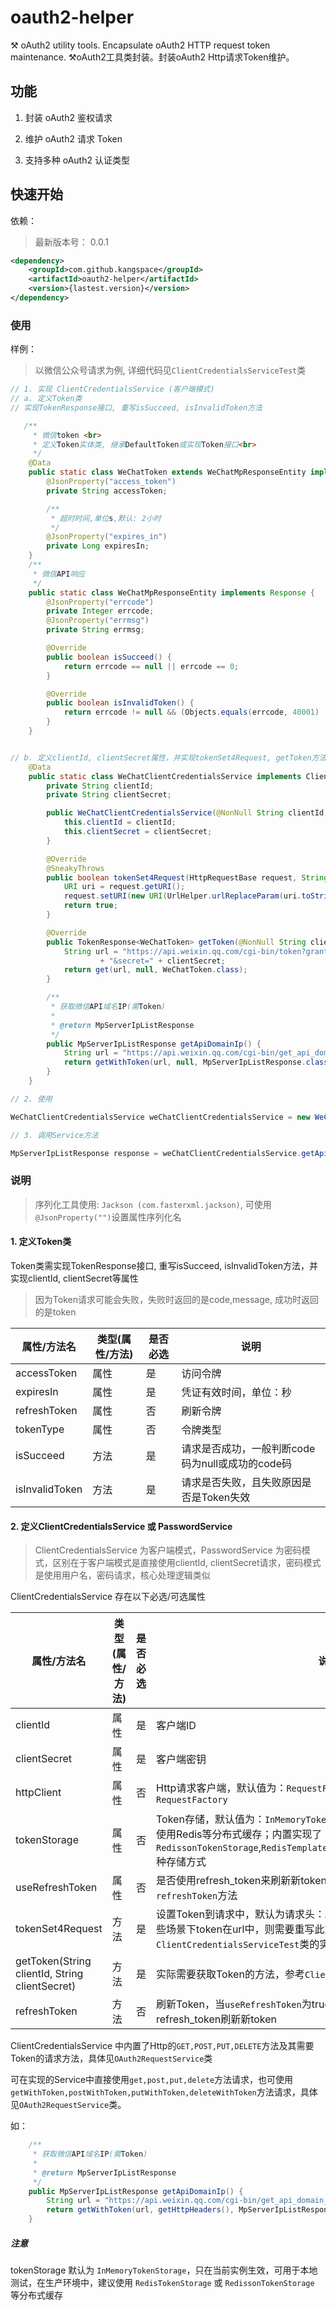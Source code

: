 # oauth2-helper

⚒️ oAuth2 utility tools. Encapsulate oAuth2 HTTP request token maintenance. ⚒️oAuth2工具类封装。封装oAuth2 Http请求Token维护。

## 功能

1. 封装 oAuth2 鉴权请求

2. 维护 oAuth2 请求 Token

3. 支持多种 oAuth2 认证类型

## 快速开始

依赖：

> 最新版本号： 0.0.1

```xml
<dependency>
    <groupId>com.github.kangspace</groupId>
    <artifactId>oauth2-helper</artifactId>
    <version>{lastest.version}</version>
</dependency>
```

### 使用

样例：

> 以微信公众号请求为例, 详细代码见`ClientCredentialsServiceTest`类

```java
// 1. 实现 ClientCredentialsService (客户端模式)
// a. 定义Token类
// 实现TokenResponse接口, 重写isSucceed, isInvalidToken方法

   /**
     * 微信token <br>
     * 定义Token实体类, 继承DefaultToken或实现Token接口<br>
     */
    @Data
    public static class WeChatToken extends WeChatMpResponseEntity implements TokenResponse<WeChatToken> {
        @JsonProperty("access_token")
        private String accessToken;

        /**
         * 超时时间,单位s,默认: 2小时
         */
        @JsonProperty("expires_in")
        private Long expiresIn;
    }
    /**
     * 微信API响应
     */
    public static class WeChatMpResponseEntity implements Response {
        @JsonProperty("errcode")
        private Integer errcode;
        @JsonProperty("errmsg")
        private String errmsg;

        @Override
        public boolean isSucceed() {
            return errcode == null || errcode == 0;
        }

        @Override
        public boolean isInvalidToken() {
            return errcode != null && (Objects.equals(errcode, 40001) || Objects.equals(errcode, 41001) || Objects.equals(errcode, 40014) || Objects.equals(errcode, 42001));
        }
    }


// b. 定义clientId, clientSecret属性，并实现tokenSet4Request, getToken方法
    @Data
    public static class WeChatClientCredentialsService implements ClientCredentialsService<WeChatToken> {
        private String clientId;
        private String clientSecret;

        public WeChatClientCredentialsService(@NonNull String clientId, @NonNull String clientSecret) {
            this.clientId = clientId;
            this.clientSecret = clientSecret;
        }

        @Override
        @SneakyThrows
        public boolean tokenSet4Request(HttpRequestBase request, String token) {
            URI uri = request.getURI();
            request.setURI(new URI(UrlHelper.urlReplaceParam(uri.toString(), "access_token", token)));
            return true;
        }

        @Override
        public TokenResponse<WeChatToken> getToken(@NonNull String clientId, @NonNull String clientSecret) {
            String url = "https://api.weixin.qq.com/cgi-bin/token?grant_type=client_credential&appid=" + clientId
                    + "&secret=" + clientSecret;
            return get(url, null, WeChatToken.class);
        }

        /**
         * 获取微信API域名IP(需Token)
         *
         * @return MpServerIpListResponse
         */
        public MpServerIpListResponse getApiDomainIp() {
            String url = "https://api.weixin.qq.com/cgi-bin/get_api_domain_ip";
            return getWithToken(url, null, MpServerIpListResponse.class);
        }
    }

// 2. 使用

WeChatClientCredentialsService weChatClientCredentialsService = new WeChatClientCredentialsService(clientId, clientSecret);

// 3. 调用Service方法

MpServerIpListResponse response = weChatClientCredentialsService.getApiDomainIp();

```

### 说明

> 序列化工具使用: `Jackson (com.fasterxml.jackson)`, 可使用`@JsonProperty("")`设置属性序列化名

#### 1. 定义Token类
Token类需实现TokenResponse接口, 重写isSucceed, isInvalidToken方法，并实现clientId, clientSecret等属性

> 因为Token请求可能会失败，失败时返回的是code,message, 成功时返回的是token

| 属性/方法名 | 类型(属性/方法) | 是否必选 | 说明 |
|--------|----------|------|------|
| accessToken | 属性 | 是 | 访问令牌 |
| expiresIn | 属性 | 是 | 凭证有效时间，单位：秒 |
| refreshToken | 属性 | 否 | 刷新令牌 |
| tokenType | 属性 | 否 | 令牌类型 |
| isSucceed  | 方法 | 是 | 请求是否成功，一般判断code码为null或成功的code码 |
| isInvalidToken | 方法 | 是 | 请求是否失败，且失败原因是否是Token失效 |


#### 2. 定义ClientCredentialsService 或 PasswordService
> ClientCredentialsService 为客户端模式，PasswordService 为密码模式，区别在于客户端模式是直接使用clientId, clientSecret请求，密码模式是使用用户名，密码请求，核心处理逻辑类似

ClientCredentialsService 存在以下必选/可选属性

| 属性/方法名 | 类型(属性/方法) | 是否必选 | 说明 |
|--------|----------|------|------| 
| clientId | 属性 | 是 | 客户端ID |
| clientSecret | 属性 | 是 | 客户端密钥 |
| httpClient | 属性 | 否 | Http请求客户端，默认值为：`RequestFactory.getHttpClient()`, 具体见`RequestFactory` |
| tokenStorage | 属性 | 否 | Token存储，默认值为：`InMemoryTokenStorage`，内存缓存，建议在生产环境使用Redis等分布式缓存；内置实现了`RedissonTokenStorage`,`RedisTemplateTokenStorage`,`InMemoryTokenStorage`3种存储方式 |
| useRefreshToken | 属性 | 否 | 是否使用refresh_token来刷新新token，默认值为：`false`，为true时需实现`refreshToken`方法 |
| tokenSet4Request | 方法 | 是 | 设置Token到请求中，默认为请求头：`Authorization: Bearer {token}`，有些场景下token在url中，则需要重写此方法，参考`ClientCredentialsServiceTest`类的实现 |
| getToken(String clientId, String clientSecret) | 方法 | 是 | 实际需要获取Token的方法，参考`ClientCredentialsServiceTest`类的实现 |
| refreshToken | 方法 | 否 | 刷新Token，当`useRefreshToken`为true时，需实现此方法用于通过refresh_token刷新新token |

ClientCredentialsService 中内置了Http的`GET,POST,PUT,DELETE`方法及其需要Token的请求方法，具体见`OAuth2RequestService`类

可在实现的Service中直接使用`get,post,put,delete`方法请求，也可使用`getWithToken,postWithToken,putWithToken,deleteWithToken`方法请求，具体见`OAuth2RequestService`类。

如：
```java
    /**
     * 获取微信API域名IP(需Token)
     *
     * @return MpServerIpListResponse
     */
    public MpServerIpListResponse getApiDomainIp() {
        String url = "https://api.weixin.qq.com/cgi-bin/get_api_domain_ip";
        return getWithToken(url, getHttpHeaders(), MpServerIpListResponse.class);
    }

```


##### 注意

tokenStorage 默认为 `InMemoryTokenStorage`，只在当前实例生效，可用于本地测试，在生产环境中，建议使用 `RedisTokenStorage` 或 `RedissonTokenStorage` 等分布式缓存

